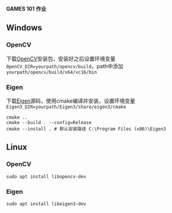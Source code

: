 **GAMES 101 作业**

## Windows
### OpenCV
下载[OpenCV](https://opencv.org/releases/)安装包，安装好之后设置环境变量`OpenCV_DIR=yourpath/opencv/build`，path中添加`yourpath/opencv/build/x64/vc16/bin`
### Eigen
下载[Eigen](https://eigen.tuxfamily.org/index.php?title=Main_Page)源码，使用cmake编译并安装，设置环境变量`Eigen3_DIR=yourpath/Eigen3/share/eigen3/cmake`
```
cmake ..
cmake --build . --config=Release
cmake --install . # 默认安装路径 C:\Program Files (x86)\Eigen3
```
## Linux
### OpenCV
```shell
sudo apt install libopencv-dev
```
### Eigen
```shell
sudo apt install libeigen3-dev
```


[](https://zhuanlan.zhihu.com/p/375391720)

[](https://zhuanlan.zhihu.com/p/539347633)